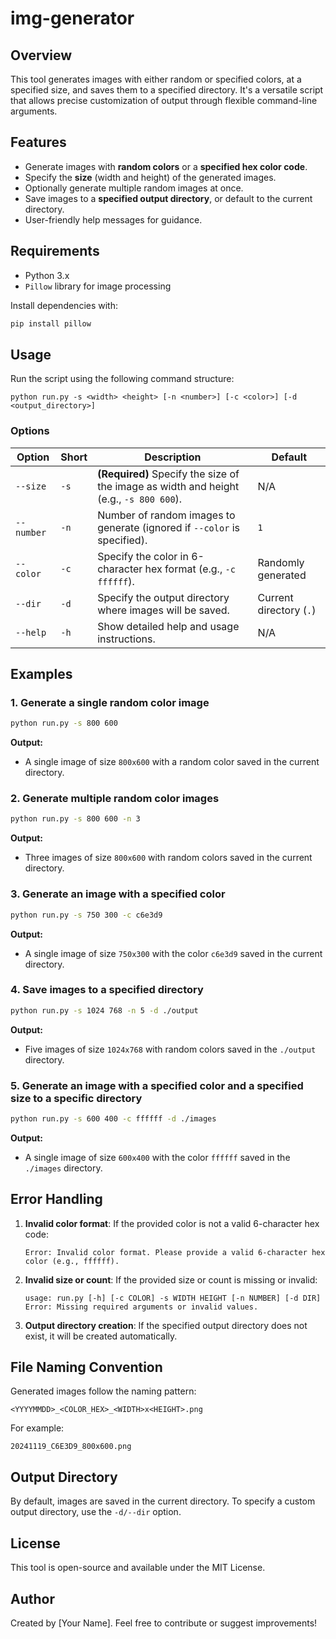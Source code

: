 # img-generator

## Overview

This tool generates images with either random or specified colors, at a specified size, and saves them to a specified directory. It's a versatile script that allows precise customization of output through flexible command-line arguments.

## Features

- Generate images with **random colors** or a **specified hex color code**.
- Specify the **size** (width and height) of the generated images.
- Optionally generate multiple random images at once.
- Save images to a **specified output directory**, or default to the current directory.
- User-friendly help messages for guidance.

## Requirements

- Python 3.x
- `Pillow` library for image processing

Install dependencies with:

```bash
pip install pillow
```

## Usage

Run the script using the following command structure:

```
python run.py -s <width> <height> [-n <number>] [-c <color>] [-d <output_directory>]
```

### Options

| Option     | Short | Description                                                  | Default                 |
| ---------- | ----- | ------------------------------------------------------------ | ----------------------- |
| `--size`   | `-s`  | **(Required)** Specify the size of the image as width and height (e.g., `-s 800 600`). | N/A                     |
| `--number` | `-n`  | Number of random images to generate (ignored if `--color` is specified). | `1`                     |
| `--color`  | `-c`  | Specify the color in 6-character hex format (e.g., `-c ffffff`). | Randomly generated      |
| `--dir`    | `-d`  | Specify the output directory where images will be saved.     | Current directory (`.`) |
| `--help`   | `-h`  | Show detailed help and usage instructions.                   | N/A                     |

## Examples

### 1. Generate a single random color image

```bash
python run.py -s 800 600
```

**Output:**

- A single image of size `800x600` with a random color saved in the current directory.

### 2. Generate multiple random color images

```bash
python run.py -s 800 600 -n 3
```

**Output:**

- Three images of size `800x600` with random colors saved in the current directory.

### 3. Generate an image with a specified color

```bash
python run.py -s 750 300 -c c6e3d9
```

**Output:**

- A single image of size `750x300` with the color `c6e3d9` saved in the current directory.

### 4. Save images to a specified directory

```bash
python run.py -s 1024 768 -n 5 -d ./output
```

**Output:**

- Five images of size `1024x768` with random colors saved in the `./output` directory.

### 5. Generate an image with a specified color and a specified size to a specific directory

```bash
python run.py -s 600 400 -c ffffff -d ./images
```

**Output:**

- A single image of size `600x400` with the color `ffffff` saved in the `./images` directory.

## Error Handling

1. **Invalid color format**: If the provided color is not a valid 6-character hex code:

    ```
    Error: Invalid color format. Please provide a valid 6-character hex color (e.g., ffffff).
    ```

2. **Invalid size or count**: If the provided size or count is missing or invalid:

    ```
    usage: run.py [-h] [-c COLOR] -s WIDTH HEIGHT [-n NUMBER] [-d DIR]
    Error: Missing required arguments or invalid values.
    ```

3. **Output directory creation**: If the specified output directory does not exist, it will be created automatically.

## File Naming Convention

Generated images follow the naming pattern:

```
<YYYYMMDD>_<COLOR_HEX>_<WIDTH>x<HEIGHT>.png
```

For example:

```
20241119_C6E3D9_800x600.png
```

## Output Directory

By default, images are saved in the current directory. To specify a custom output directory, use the `-d/--dir` option.

## License

This tool is open-source and available under the MIT License.

## Author

Created by [Your Name]. Feel free to contribute or suggest improvements!